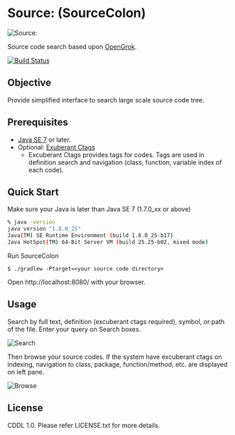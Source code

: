 # Source: (SourceColon)

![Source:](https://raw.github.com/watermint/SourceColon/master/doc/icon-64.png)

Source code search based upon [OpenGrok](http://opengrok.github.com/OpenGrok/).

[![Build Status](https://travis-ci.org/watermint/SourceColon.png)](https://travis-ci.org/watermint/SourceColon)

## Objective

Provide simplified interface to search large scale source code tree.

## Prerequisites

* [Java SE 7](http://www.oracle.com/technetwork/java/javase/downloads/index.html) or later.
* Optional: [Exuberant Ctags](http://ctags.sourceforge.net/) 
	* Excuberant Ctags provides tags for codes. Tags are used in definition search and navigation (class, function, variable index of each code).

## Quick Start

Make sure your Java is later than Java SE 7 (1.7.0_xx or above)

```sh
% java -version
java version "1.8.0_25"
Java(TM) SE Runtime Environment (build 1.8.0_25-b17)
Java HotSpot(TM) 64-Bit Server VM (build 25.25-b02, mixed mode)
```

Run SourceColon

    $ ./gradlew -Ptarget=<your source code directory>

Open http://localhost:8080/ with your browser.

## Usage

Search by full text, definition (excuberant ctags required), symbol, or path of the file. Enter your query on Search boxes. 

![Search](http://farm9.staticflickr.com/8260/8601224975_b7d1b25331_b.jpg)

Then browse your source codes. If the system have excuberant ctags on indexing, navigation to class, package, function/method, etc. are displayed on left pane.

![Browse](http://farm9.staticflickr.com/8402/8602344778_f300d570de_b.jpg)

## License

CDDL 1.0. Please refer LICENSE.txt for more details.

